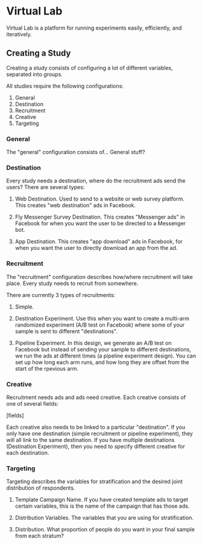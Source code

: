 # Virtual Lab

Virtual Lab is a platform for running experiments easily, efficiently, and iteratively.

## Creating a Study

Creating a study consists of configuring a lot of different variables, separated into groups.

All studies require the following configurations:

1. General
2. Destination
3. Recruitment
4. Creative
5. Targeting


### General

The "general" configuration consists of... General stuff?


### Destination

Every study needs a destination, where do the recruitment ads send the users? There are several types:

1. Web Destination. Used to send to a website or web survey platform. This creates "web destination" ads in Facebook.

2. Fly Messenger Survey Destination. This creates "Messenger ads" in Facebook for when you want the user to be directed to a Messenger bot.

3. App Destination. This creates "app download" ads in Facebook, for when you want the user to directly download an app from the ad.


### Recruitment

The "recruitment" configuration describes how/where recruitment will take place. Every study needs to recruit from somewhere.

There are currently 3 types of recruitments:

1. Simple.

2. Destination Experiment. Use this when you want to create a multi-arm randomized experiment (A/B test on Facebook) where some of your sample is sent to different "destinations".

3. Pipeline Experiment. In this design, we generate an A/B test on Facebook but instead of sending your sample to different destinations, we run the ads at different times (a pipeline experiment design). You can set up how long each arm runs, and how long they are offset from the start of the rpevious arm.


### Creative

Recruitment needs ads and ads need creative. Each creative consists of one of several fields:

[fields]

Each creative also needs to be linked to a particular "destination". If you only have one destination (simple recruitment or pipeline experiment), they will all link to the same destination. If you have multiple destinations (Destination Experiment), then you need to specify different creative for each destination.

### Targeting

Targeting describes the variables for stratification and the desired joint distribution of respondents.

1. Template Campaign Name. If you have created template ads to target certain variables, this is the name of the campaign that has those ads.

2. Distribution Variables. The variables that you are using for stratification.

3. Distribution. What proportion of people do you want in your final sample from each stratum?
